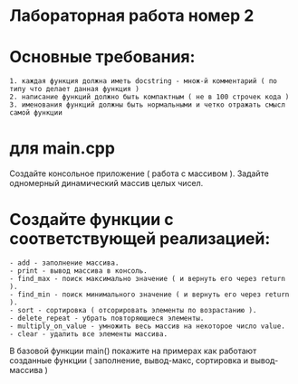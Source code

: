 # Лабораторная работа номер 2
# Основные требования:
	1. каждая функция должна иметь docstring - множ-й комментарий ( по типу что делает данная функция )
	2. написание функций должно быть компактным ( не в 100 строчек кода )
	3. именования функций должны быть нормальными и четко отражать смысл самой функции

# для main.cpp
Создайте консольное приложение ( работа с массивом ).
Задайте одномерный динамический массив целых чисел. 

# Создайте функции с соответствующей реализацией:
	- add - заполнение массива.
	- print - вывод массива в консоль.
	- find_max - поиск максимально значение ( и вернуть его через return ).
	- find_min - поиск минимального значение ( и вернуть его через return ).
	- sort - сортировка ( отсорировать элементы по возрастанию ).
	- delete_repeat - убрать повторяющиеся элементы.
	- multiply_on_value - умножить весь массив на некоторое число value.
	- clear - удалить все элементы массива.

В базовой функции main() покажите на примерах как работают созданные функции ( заполнение, вывод-макс, сортировка и вывод-массива )


